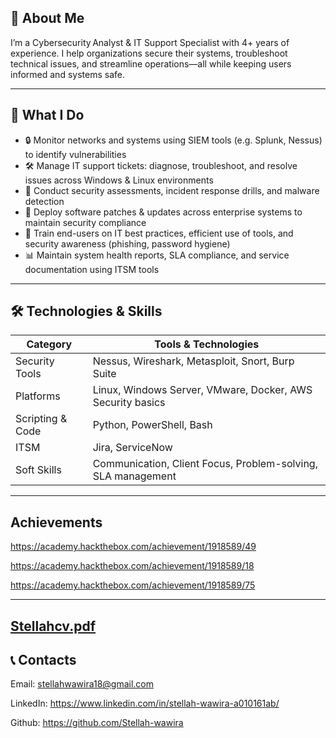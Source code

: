 ## 🧰 About Me

I’m a Cybersecurity Analyst & IT Support Specialist with 4+ years of experience. I help organizations secure their systems, troubleshoot technical issues, and streamline operations—all while keeping users informed and systems safe.

---

## 💼 What I Do

- 🔒 Monitor networks and systems using SIEM tools (e.g. Splunk, Nessus) to identify vulnerabilities  
- 🛠 Manage IT support tickets: diagnose, troubleshoot, and resolve issues across Windows & Linux environments  
- 🧠 Conduct security assessments, incident response drills, and malware detection  
- 🔄 Deploy software patches & updates across enterprise systems to maintain security compliance  
- 👥 Train end-users on IT best practices, efficient use of tools, and security awareness (phishing, password hygiene)  
- 📊 Maintain system health reports, SLA compliance, and service documentation using ITSM tools

---

## 🛠 Technologies & Skills

| Category            | Tools & Technologies |
|---------------------|----------------------|
| Security Tools      | Nessus, Wireshark, Metasploit, Snort, Burp Suite |
| Platforms           | Linux, Windows Server, VMware, Docker, AWS Security basics |
| Scripting & Code    | Python, PowerShell, Bash |
| ITSM                | Jira, ServiceNow |
| Soft Skills         | Communication, Client Focus, Problem-solving, SLA management |

---
## Achievements 
https://academy.hackthebox.com/achievement/1918589/49

https://academy.hackthebox.com/achievement/1918589/18

https://academy.hackthebox.com/achievement/1918589/75

---
## [Stellahcv.pdf](https://github.com/user-attachments/files/20705498/Stellahcv.pdf)


## 📞 Contacts
Email: stellahwawira18@gmail.com


LinkedIn: https://www.linkedin.com/in/stellah-wawira-a010161ab/

Github: https://github.com/Stellah-wawira




  


   
  

